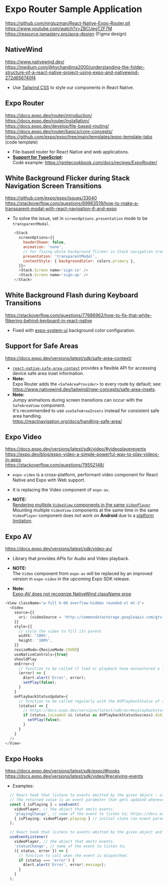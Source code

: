# Expo Router Sample Application

https://github.com/nirgluzman/React-Native-Expo-Router.git
https://www.youtube.com/watch?v=ZBCUegTZF7M
https://resource.jsmastery.pro/aora-design (Figma design)

## NativeWind

https://www.nativewind.dev/ <br/>
https://medium.com/@hychandima2000/understanding-the-folder-structure-of-a-react-native-project-using-expo-and-nativewind-272d656740f4

- Use [Tailwind CSS](https://tailwindcss.com/) to style our components in React Native.

## Expo Router

https://docs.expo.dev/router/introduction/
https://docs.expo.dev/router/installation/
https://docs.expo.dev/develop/file-based-routing/
https://docs.expo.dev/router/basics/core-concepts/
https://github.com/expo/expo/tree/main/templates/expo-template-tabs (code template)

- File-based router for React Native and web applications.
- **[Support for TypeScript](https://docs.expo.dev/router/reference/typed-routes/):**<br />
  Code example: https://ignitecookbook.com/docs/recipes/ExpoRouter/

## White Background Flicker during Stack Navigation Screen Transitions

https://github.com/expo/expo/issues/33040 <br/>
https://stackoverflow.com/questions/69963519/how-to-make-a-transparent-modal-with-react-navigation-6-and-expo

- To solve the issue, set in `screenOptions.presentation` mode to be `transparentModal`.

```js
    <Stack
      screenOptions={{
        headerShown: false,
        animation: 'none',
        // for fixing white background flicker in Stack navigation transitions.
        presentation: 'transparentModal',
        contentStyle: { backgroundColor: colors.primary },
      }}>
      <Stack.Screen name='sign-in' />
      <Stack.Screen name='sign-up' />
    </Stack>
```

## White Background Flash during Keyboard Transitions

https://stackoverflow.com/questions/77686962/how-to-fix-that-white-flikering-behind-keyboard-in-react-native

- Fixed with [expo-system-ui](https://docs.expo.dev/versions/latest/sdk/system-ui/) background color configuration.

## Support for Safe Areas

https://docs.expo.dev/versions/latest/sdk/safe-area-context/ <br />

- [`react-native-safe-area-context`](https://appandflow.github.io/react-native-safe-area-context/) provides a flexible API for accessing device safe area inset information.
- **Note:** <br/>
  Expo Router adds the `<SafeAreaProvider>` to every route by default; see: https://www.nativewind.dev/tailwind/new-concepts/safe-area-insets.
- **Note:** <br/>
  Jumpy animations during screen transitions can occur with the `SafeAreaView` component. <br/>
  It's recommended to use `useSafeAreaInsets` instead for consistent safe area handling. <br/>
  https://reactnavigation.org/docs/handling-safe-area/

## Expo Video

https://docs.expo.dev/versions/latest/sdk/video/#videoplayerevents <br/>
https://expo.dev/blog/expo-video-a-simple-powerful-way-to-play-videos-in-apps <br/>
https://stackoverflow.com/questions/79552148/

- `expo-video` is a cross-platform, performant video component for React Native and Expo with Web support.
- It is replacing the Video component of `expo-av`.

- **NOTE:** <br/>
  [Rendering multiple `VideoView` components in the same `VideoPlayer`](https://stackoverflow.com/questions/79552148/)<br />
  Mounting multiple `VideoView` components at the same time in the same `VideoPlayer` component does not work on **Android** due to a [platform limitation](https://github.com/expo/expo/issues/35012).

## Expo AV

https://docs.expo.dev/versions/latest/sdk/video-av/ <br/>

- Library that provides APIs for Audio and Video playback.

- **NOTE:** <br/>
  The `Video` component from `expo-av` will be replaced by an improved version in `expo-video` in the upcoming Expo SDK release.

- **Note:** <br/>
  [Expo-AV does not recognize NativeWind className prop](https://stackoverflow.com/questions/79551685/does-expo-av-support-classname-prop)

```ts
<View className='w-full h-60 overflow-hidden rounded-xl mt-3'>
  <Video
    source={{
      uri: (videoSource = 'http://commondatastorage.googleapis.com/gtv-videos-bucket/sample/ElephantsDream.mp4'), // VIDEO PLACEHOLDER
    }}
    style={{
      // style the video to fill its parent
      width: '100%',
      height: '100%',
    }}
    resizeMode={ResizeMode.COVER}
    useNativeControls={true}
    shouldPlay
    onError={
      // function to be called if load or playback have encountered a fatal error.
      (error) => {
        Alert.alert('Error', error);
        setPlay(false);
      }
    }
    onPlaybackStatusUpdate={
      // function to be called regularly with the AVPlaybackStatus of the video.
      (status) => {
        // https://docs.expo.dev/versions/latest/sdk/av/#avplaybackstatussuccess
        if (status.isLoaded && (status as AVPlaybackStatusSuccess).didJustFinish) {
          setPlay(false);
        }
      }
    }
  />
</View>
```

## Expo Hooks

https://docs.expo.dev/versions/latest/sdk/expo/#hooks <br/>
https://docs.expo.dev/versions/latest/sdk/video/#receiving-events

- Examples:

```ts
  // React hook that listens to events emitted by the given object - allows us to listen to events emitted by the player.
  // The returned value is an event parameter that gets updated whenever a new event is dispatched.
  const { isPlaying } = useEvent(
    videoPlayer, // the object that emits events.
    'playingChange', // name of the event to listen to; https://docs.expo.dev/versions/latest/sdk/video/#videoplayerevents
    { isPlaying: videoPlayer.playing } // initial state (an event parameter to use until the event is called for the first time).
  );
```
```ts
  // React hook that listens to events emitted by the given object and calls the listener function whenever a new event is dispatched.
  useEventListener(
    videoPlayer, // the object that emits events.
    'statusChange', // name of the event to listen to;
    ({ status, error }) => {
      // function to call when the event is dispatched.
      if (status === 'error') {
        Alert.alert('Error', error!.message);
      }
    }
  );
```

